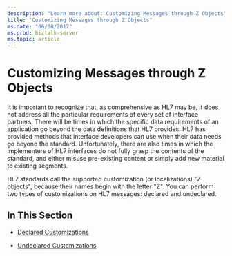 ```yaml
---
description: "Learn more about: Customizing Messages through Z Objects"
title: "Customizing Messages through Z Objects"
ms.date: "06/08/2017"
ms.prod: biztalk-server
ms.topic: article
---
```

# Customizing Messages through Z Objects
It is important to recognize that, as comprehensive as HL7 may be, it does not address all the particular requirements of every set of interface partners. There will be times in which the specific data requirements of an application go beyond the data definitions that HL7 provides. HL7 has provided methods that interface developers can use when their data needs go beyond the standard. Unfortunately, there are also times in which the implementers of HL7 interfaces do not fully grasp the contents of the standard, and either misuse pre-existing content or simply add new material to existing segments.  
  
 HL7 standards call the supported customization (or localizations) "Z objects", because their names begin with the letter "Z". You can perform two types of customizations on HL7 messages: declared and undeclared.  
  
## In This Section  
  
-   [Declared Customizations](../../adapters-and-accelerators/accelerator-hl7/declared-customizations.md)  
  
-   [Undeclared Customizations](../../adapters-and-accelerators/accelerator-hl7/undeclared-customizations.md)
